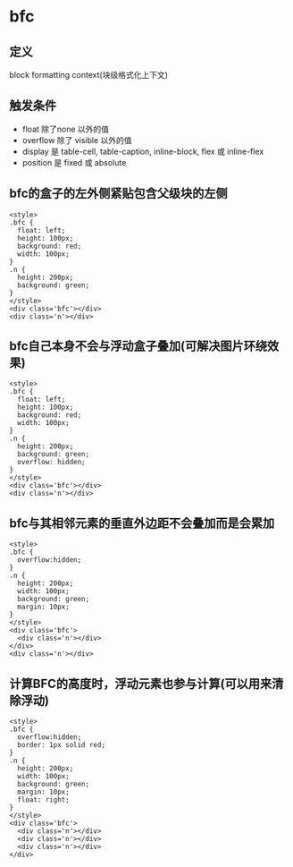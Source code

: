 # bfc

## 定义

block formatting context(块级格式化上下文)

## 触发条件

* float 除了none 以外的值
* overflow 除了 visible 以外的值
* display 是 table-cell, table-caption, inline-block, flex 或 inline-flex
* position 是 fixed 或 absolute

## bfc的盒子的左外侧紧贴包含父级块的左侧

```
<style>
.bfc {
  float: left;
  height: 100px;
  background: red;
  width: 100px;
}
.n {
  height: 200px;
  background: green;
}
</style>
<div class='bfc'></div>
<div class='n'></div>

```

## bfc自己本身不会与浮动盒子叠加(可解决图片环绕效果)

```
<style>
.bfc {
  float: left;
  height: 100px;
  background: red;
  width: 100px;
}
.n {
  height: 200px;
  background: green;
  overflow: hidden;
}
</style>
<div class='bfc'></div>
<div class='n'></div>
```

## bfc与其相邻元素的垂直外边距不会叠加而是会累加

```
<style>
.bfc {
  overflow:hidden;
}
.n {
  height: 200px;
  width: 100px;
  background: green;
  margin: 10px;
}
</style>
<div class='bfc'>
  <div class='n'></div>
</div>
<div class='n'></div>
```

## 计算BFC的高度时，浮动元素也参与计算(可以用来清除浮动)

```
<style>
.bfc {
  overflow:hidden;
  border: 1px solid red;
}
.n {
  height: 200px;
  width: 100px;
  background: green;
  margin: 10px;
  float: right;
}
</style>
<div class='bfc'>
  <div class='n'></div>
  <div class='n'></div>
  <div class='n'></div>
</div>
```

